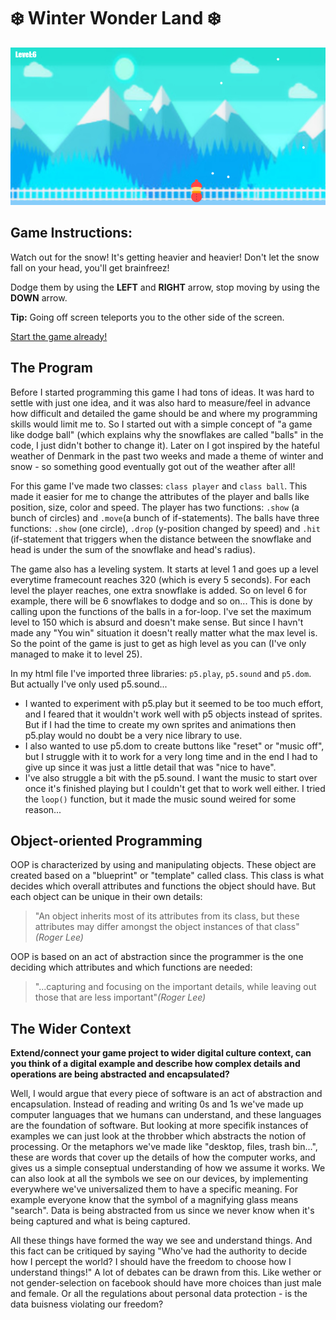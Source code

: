 # :snowflake: Winter Wonder Land :snowflake:
![alt tekst](Udklip.PNG) 
## Game Instructions:
Watch out for the snow! It's getting heavier and heavier! Don't let the snow fall on your head, you'll get brainfreez! 

Dodge them by using the **LEFT** and **RIGHT** arrow, stop moving by using the **DOWN** arrow.

**Tip:** Going off screen teleports you to the other side of the screen.

[Start the game already!](https://rawgit.com/Margretexie/Mini_ex/master/mini_ex5/empty-example/index.html)

## The Program
Before I started programming this game I had tons of ideas. It was hard to settle with just one idea, and it was also hard to measure/feel in advance how difficult and detailed the game should be and where my programming skills would limit me to. So I started out with a simple concept of "a game like dodge ball" (which explains why the snowflakes are called "balls" in the code, I just didn't bother to change it). Later on I got inspired by the hateful weather of Denmark in the past two weeks and made a theme of winter and snow - so something good eventually got out of the weather after all!

For this game I've made two classes: ```class player``` and ```class ball```. This made it easier for me to change the attributes of the player and balls like position, size, color and speed. The player has two functions: ```.show``` (a bunch of circles) and ```.move```(a bunch of if-statements). The balls have three functions: ```.show``` (one circle), ```.drop``` (y-position changed by speed) and ```.hit``` (if-statement that triggers when the distance between the snowflake and head is under the sum of the snowflake and head's radius).

The game also has a leveling system. It starts at level 1 and goes up a level everytime framecount reaches 320 (which is every 5 seconds). For each level the player reaches, one extra snowflake is added. So on level 6 for example, there will be 6 snowflakes to dodge and so on... This is done by calling upon the functions of the balls in a for-loop. I've set the maximum level to 150 which is absurd and doesn't make sense. But since I havn't made any "You win" situation it doesn't really matter what the max level is. So the point of the game is just to get as high level as you can (I've only managed to make it to level 25).

In my html file I've imported three libraries: ```p5.play```, ```p5.sound``` and ```p5.dom```. But actually I've only used p5.sound...
 - I wanted to experiment with p5.play but it seemed to be too much effort, and I feared that it wouldn't work well with p5 objects instead of sprites. But if I had the time to create my own sprites and animations then p5.play would no doubt be a very nice library to use. 
 - I also wanted to use p5.dom to create buttons like "reset" or "music off", but I struggle with it to work for a very long time and in the end I had to give up since it was just a little detail that was "nice to have". 
 - I've also struggle a bit with the p5.sound. I want the music to start over once it's finished playing but I couldn't get that to work well either. I tried the ```loop()``` function, but it made the music sound weired for some reason...
## Object-oriented Programming
OOP is characterized by using and manipulating objects. These object are created based on a "blueprint" or "template" called class. This class is what decides which overall attributes and functions the object should have. But each object can be unique in their own details:
>"An object inherits most of its attributes from its class, but these attributes may differ amongst the object instances of that class" *(Roger Lee)*

OOP is based on an act of abstraction since the programmer is the one deciding which attributes and which functions are needed:
>"...capturing and focusing on the important details, while leaving out those that are less important"*(Roger Lee)*

## The Wider Context
**Extend/connect your game project to wider digital culture context, can you think of a digital example and describe how complex details and operations are being abstracted and encapsulated?**

Well, I would argue that every piece of software is an act of abstraction and encapsulation. Instead of reading and writing 0s and 1s we've made up computer languages that we humans can understand, and these languages are the foundation of software. But looking at more specifik instances of examples we can just look at the throbber which abstracts the notion of processing. Or the metaphors we've made like "desktop, files, trash bin...", these are words that cover up the details of how the computer works, and gives us a simple conseptual understanding of how we assume it works. We can also look at all the symbols we see on our devices, by implementing everywhere we've universalized them to have a specific meaning. For example everyone know that the symbol of a magnifying glass means "search". Data is being abstracted from us since we never know when it's being captured and what is being captured.

All these things have formed the way we see and understand things. And this fact can be critiqued by saying "Who've had the authority to decide how I percept the world? I should have the freedom to choose how I understand things!"
A lot of debates can be drawn from this. Like wether or not gender-selection on facebook should have more choices than just male and female. Or all the regulations about personal data protection - is the data buisness violating our freedom?
